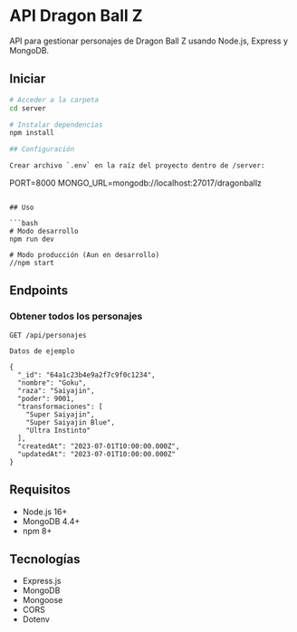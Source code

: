 # API Dragon Ball Z

API para gestionar personajes de Dragon Ball Z usando Node.js, Express y MongoDB.

## Iniciar

```bash
# Acceder a la carpeta
cd server

# Instalar dependencias
npm install

## Configuración

Crear archivo `.env` en la raíz del proyecto dentro de /server:

```
PORT=8000
MONGO_URL=mongodb://localhost:27017/dragonballz
```

## Uso

```bash
# Modo desarrollo
npm run dev

# Modo producción (Aun en desarrollo)
//npm start
```

## Endpoints

### Obtener todos los personajes
```
GET /api/personajes

Datos de ejemplo

{
  "_id": "64a1c23b4e9a2f7c9f0c1234",
  "nombre": "Goku",
  "raza": "Saiyajin",
  "poder": 9001,
  "transformaciones": [
    "Super Saiyajin",
    "Super Saiyajin Blue",
    "Ultra Instinto"
  ],
  "createdAt": "2023-07-01T10:00:00.000Z",
  "updatedAt": "2023-07-01T10:00:00.000Z"
}

```

## Requisitos

- Node.js 16+
- MongoDB 4.4+
- npm 8+

## Tecnologías

- Express.js
- MongoDB
- Mongoose
- CORS
- Dotenv